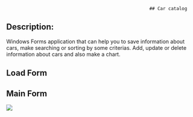                                                          ## Car catalog
## Description:
Windows Forms application that can help you to save information about cars, make searching or sorting by some criterias.
Add, update or delete information about cars and also make a chart.


## Load Form


## Main Form
![](C:\Users\38097\Desktop\1.png)
